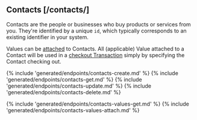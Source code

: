 ## Contacts [/contacts/]

Contacts are the people or businesses who buy products or services from you.  They're identified by a unique `id`, which typically corresponds to an existing identifier in your system.

Values can be [attached](#reference/0/contacts/attach-a-contact-to-a-value) to Contacts.  All (applicable) Value attached to a Contact will be used in a [checkout Transaction](#reference/0/transactions/checkout) simply by specifying the Contact checking out.

{% include 'generated/endpoints/contacts-create.md' %}
{% include 'generated/endpoints/contacts-get.md' %}
{% include 'generated/endpoints/contacts-update.md' %}
{% include 'generated/endpoints/contacts-delete.md' %}

{% include 'generated/endpoints/contacts-values-get.md' %}
{% include 'generated/endpoints/contacts-values-attach.md' %}
